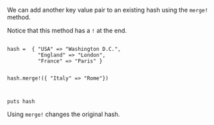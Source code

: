 We can add another key value
pair to an existing
hash using the `merge!` method.

Notice that this method
has a `!` at the end.

<codeblock language="ruby" type="lesson">
<code>
hash =  { "USA" => "Washington D.C.",
          "England" => "London",
          "France" => "Paris" }

hash.merge!({ "Italy" => "Rome"})

puts hash
</code>
</codeblock>

Using `merge!` changes
the original hash.